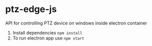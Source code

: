 # ptz-edge-js
API for controlling PTZ device on windows inside electron container

1. Install dependencies `npm install`
2. To run electron app use `npm start`
